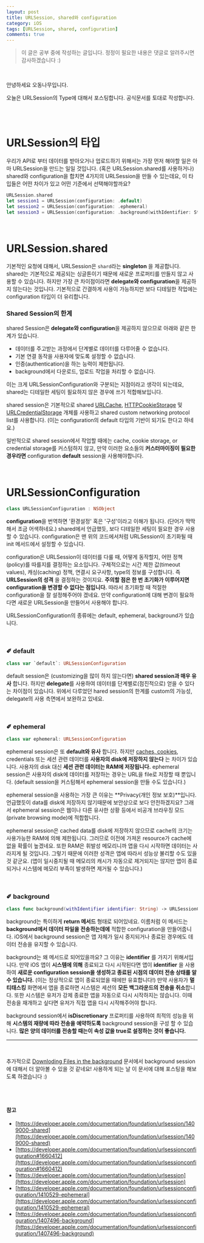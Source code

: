 ```yaml
---
layout: post
title: URLSession, shared와 configuration
category: iOS
tags: [URLSession, shared, configuration]
comments: true
---
```


>이 글은 공부 중에 작성하는 글입니다.
>정정이 필요한 내용은 댓글로 알려주시면 감사하겠습니다 :)

<br>

안녕하세요 오동나무입니다.  <br>

오늘은 URLSession의 Type에 대해서 포스팅합니다. 공식문서를 토대로  작성합니다.

<br>
<br>

# URLSession의 타입
우리가 API로 부터 데이터를 받아오거나 업로드하기 위해서는 가장 먼저 해야할 일은 아마 URLSession을 만드는 일일 것입니다. (혹은 URLSession.shared를 사용하거나) shared와  configuration을 합치면 4가지의 URLSession을 만들 수 있는데요, 이  타입들은 어떤 차이가 있고 어떤 기준에서 선택해야할까요?

```swift
URLSession.shared
let session1 = URLSession(configuration: .default)
let session2 = URLSession(configuration: .ephemeral)
let session3 = URLSession(configuration: .background(withIdentifier: String))
```

<br>

# URLSession.shared
기본적인 요청에 대해서, URLSession은 `shard`라는 **singleton** 을 제공합니다. shared는 기본적으로 제공되는 싱글톤이기 때문에 새로운 프로퍼티를 만들지 않고 사용할 수 있습니다. 하지만 가장 큰 차이점이라면 **delegate와 configuration**을 제공하지 않는다는 것입니다. 기본적으로 간결하게 사용이 가능하지만 보다 디테일한 작업에는 configuration 타입이 더 유리합니다.

### Shared Session의 한계
shared Session은 **delegate와 configuration**을 제공하지 않으므로 아래와 같은 한계가 있습니다.

- 데이터를 주고받는 과정에서 단계별로 데이터를 다루어줄 수 없습니다.
- 기본 연결 동작을 사용자에 맞도록 설정할 수 없습니다.
- 인증(authentication)을 하는 능력이 제한됩니다.
- background에서 다운로드, 업로드 작업을 처리할 수 없습니다.

이는 크게 URLSessionConfiguration와 구분되는 지점이라고 생각이 되는데요, shared는 디테일한 세팅이 필요하지 않은 경우에 쓰기 적합해보입니다. <br>

shared session은 기본적으로 shared [URLCache](https://developer.apple.com/documentation/foundation/urlcache), [HTTPCookieStorage](https://developer.apple.com/documentation/foundation/httpcookiestorage) 및 [URLCredentialStorage](https://developer.apple.com/documentation/foundation/urlcredentialstorage) 개체를 사용하고 shared custom networking protocol list를 사용합니다. (이는 configuration의 default 타입의 기반이 되기도 한다고 하네요.) <br>

일반적으로 shared session에서 작업할 때에는 cache, cookie storage, or credential storage를 커스텀하지 않고, 만약  이러한 요소들의 **커스터마이징이 필요한 경우라면** configuration **default** session을 사용해야합니다.

<br>

# URLSessionConfiguration

```swift
class URLSessionConfiguration : NSObject
```

**configuration**을 번역하면 '환경설정' 혹은 '구성'이라고 이해가 됩니다. (단어가 딱딱해서 조금 어색하네요.) shared에서 언급했듯, 보다 디테일한 세팅이 필요한 경우 사용할 수 있습니다. configuration은 맨 위의 코드에서처럼 URLSession이 초기화될 때 init 메서드에서 설정할 수 있습니다. <br>

configuration은 URLSession이 데이터를 다룰 때, 어떻게 동작할지, 어떤 정책(policy)를 따를지를 결정하는 요소입니다. 구체적으로는 시간 제한 값(timeout values), 캐싱(caching) 정책, 연결시 요구사항, type의 정보를 구성합니다. 즉  **URLSession의 성격** 을 결정하는 것이지요. **주의할 점은 한 번 초기화가 이루어지면 configuration을 변경할 수 없다는  점입니다.** 따라서 초기화할 때 적절한 configuration을 잘 설정해주어야 겠네요. 만약 configuration에 대해 변경이 필요하다면 새로운 URLSession을 만들어서 사용해야 합니다. <br>

URLSessionConfiguration의 종류에는  default, ephemeral, background가 있습니다.

<br>

### ✐ default

```swift
class var `default`: URLSessionConfiguration
```

default session은 (customizing을 많이 하지 않는다면) **shared session과 매우 유사** 합니다. 하지만 **delegate**를 사용하여 데이터를 단계별로(점진적으로) 얻을 수 있다는 차이점이 있습니다. 위에서 다루었던 hared session의 한계를 custom의 가능성, delegate의 사용 측면에서 보완하고 있네요.

<br>

### ✐ ephemeral

```swift
class var ephemeral: URLSessionConfiguration
```

ephemeral session은 또 **default와 유사** 합니다. 하지만 [caches, cookies](https://odong-tree.github.io/cs/2021/01/20/session_cache_cookie/), credentials 또는 세션 관련 데이터를 **사용자의 disk에 저장하지 않는다** 는 차이가  있습니다. 사용자의 disk 대신 **세션 관련 데이터는 RAM에 저장됩니다.**  ephemeral session은 사용자의 disk에 데이터를 저장하는 경우는 URL을 file로 저장할 때 뿐입니다. (default session을 커스텀해서  ephemeral session을 만들 수도 있습니다.) <br>

ephemeral session을 사용하는 가장 큰 이유는 **Privacy(개인 정보 보호)**입니다. 언급했듯이 data를 disk에 저장하지 않기때문에 보안상으로 보다 안전하겠지요? 그래서 ephemeral session은 웹이나 다른 유사한 상황 등에서 비공개 브라우징 모드(private browsing mode)에 적합합니다. <br>

ephemeral session은 cached data를 disk에 저장하지 않으므로 cache의 크기는 사용가능한 RAM에 의해 제한됩니다. 그러므로 이전에 가져온 resource가 cache에 없을 확률이 높겠네요. 또한 RAM은 휘발성 메모리니까 앱을 다시 시작하면 데이터는 사라지게 될 것입니다. 그렇기 때문에 이러한 성격은 앱에 따라서 성능상 불리할 수도 있을 것 같군요. (앱이 일시중지될 때 메모리의 캐시가 자동으로 제거되지는 않지만 앱이 종료되거나 시스템에 메모리  부족이 발생하면 제거될 수 있습니다.)

<br>

### ✐ background

```swift
class func background(withIdentifier identifier: String) -> URLSessionConfiguration
```

background는 특이하게 **return 메서드** 형태로 되어있네요. 이름처럼 이 메서드는 **background에서 데이터 파일을 전송하는데에** 적합한 configuration을 만들어줍니다. iOS에서 background session은 앱 자체가 일시 중지되거나 종료된 경우에도 데이터 전송을 유지할 수 있습니다. <br>

background는 왜 메서드로 되어있을까요? 그 이유는 **identifier** 를 가지기 위해서입니다. 만약 iOS 앱이 **시스템에 의해** 종료되고 다시 시작된다면 앱이 **identifier** 을 사용하여 **새로운 configuration session을 생성하고 종료된 시점의 데이터 전송 상태를 알 수 있습니다.** (이는  정상적으로 앱이 종료되었을 때에만 유효합니다!) 만약 사용자가 **멀티태스킹** 화면에서 앱을 종료하면 시스템은 세션의 **모든 백그라운드의 전송을 취소**합니다. 또한 시스템은 유저가 강제 종료한 앱을 자동으로 다시 시작하지는 않습니다. 이때 전송을 재개하고 싶다면 유저가 직접 앱을 다시 시작해주어야 합니다. <br>

background session에서 **isDiscretionary** 프로퍼티를 사용하여 최적의 성능을 위해 **시스템의 재량에 따라 전송을 예약하도록** background session을 구성 할 수 있습니다. **많은 양의 데이터를 전송할 때는이 속성 값을 true로 설정하는 것이 좋습니다.** <br>

-------------
<br>

추가적으로 [Downloding Files in the background](https://developer.apple.com/documentation/foundation/url_loading_system/downloading_files_in_the_background) 문서에서 background session에 대해서 더 알아볼 수 있을 것 같네요! 사용하게 되는 날 이 문서에 대해 포스팅을 해보도록  하겠습니다 :)






<br>
<br>

#### 참고
- [https://developer.apple.com/documentation/foundation/urlsession/1409000-shared](https://developer.apple.com/documentation/foundation/urlsession/1409000-shared)
- [https://developer.apple.com/documentation/foundation/urlsessionconfiguration#1660412](https://developer.apple.com/documentation/foundation/urlsessionconfiguration#1660412)
- [https://developer.apple.com/documentation/foundation/urlsession](https://developer.apple.com/documentation/foundation/urlsession)
- [https://developer.apple.com/documentation/foundation/urlsessionconfiguration/1410529-ephemeral](https://developer.apple.com/documentation/foundation/urlsessionconfiguration/1410529-ephemeral)
- [https://developer.apple.com/documentation/foundation/urlsessionconfiguration/1407496-background](https://developer.apple.com/documentation/foundation/urlsessionconfiguration/1407496-background)


<br>
<br>
